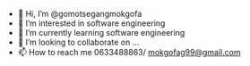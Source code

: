 - 👋 Hi, I’m @gomotsegangmokgofa
- 👀 I’m interested in software engineering
- 🌱 I’m currently learning software engineering
- 💞️ I’m looking to collaborate on ...
- 📫 How to reach me 0633488863/ mokgofag99@gmail.com

<!---
gomotsegangmokgofa/gomotsegangmokgofa is a ✨ special ✨ repository because its `README.md` (this file) appears on your GitHub profile.
You can click the Preview link to take a look at your changes.
--->
